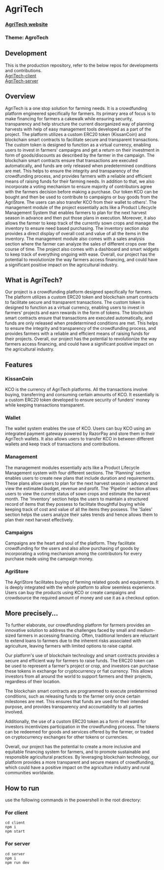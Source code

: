 <h1>AgriTech</h1>
<h3><a href='https://34.131.60.175/' target="_blank">AgriTech website</a></h3>
<h3>Theme: AgroTech</h3>
<h2>Development</h2>
This is the production repository, refer to the below repos for developments and contributions.<br/>
<a href="https://github.com/akarshroot/agritech-client">AgriTech-client</a><br/>
<a href="https://github.com/akarshroot/agritech-server">AgriTech-server</a>
<h2>Overview</h2>
AgriTech is a one stop solution for farming needs. It is a crowdfunding platform engineered specifically for farmers. Its primary area of focus is to make financing for farmers a cakewalk while ensuring security, transparency and help structure the current disorganized way of planning harvests with help of easy management tools developed as a part of the project. The platform utilizes a custom ERC20 token (KissanCoin) and blockchain smart contracts to facilitate secure and transparent transactions. The custom token is designed to function as a virtual currency, enabling users to invest in farmers' campaigns and get a return on their investment in form of goods/discounts as described by the farmer in the campaign. The blockchain smart contracts ensure that transactions are executed automatically, and funds are only released when predetermined conditions are met. This helps to ensure the integrity and transparency of the crowdfunding process, and provides farmers with a reliable and efficient means of raising funds for their farming needs. In addition to that, we also incorporate a voting mechanism to ensure majority of contributors agree with the farmers decision before making a purchase. Our token KCO can be bought and then be used to contribute to campaigns or buy goods from the AgriStore. The users can also transfer KCO from their wallet to others'. The management module of the project essentially acts like a Product Lifecycle Management System that enables farmers to plan for the next harvest season in advance and then put those plans in execution. Moreover, it also allows the farmer to keep track of the currently sown crops and manage the inventory to ensure need based purchasing. The inventory section also provides a direct display of overall cost and value of all the items in the inventory. The management module also comes with a sales analysis section where the farmer can analyze the sales of different crops over the course of time. The project also comes with a dashboard and smart widgets to keep track of everything ongoing with ease. Overall, our project has the potential to revolutionize the way farmers access financing, and could have a significant positive impact on the agricultural industry.<br>
<h2>What is AgriTech?</h2>
Our project is a crowdfunding platform designed specifically for farmers. The platform utilizes a custom ERC20 token and blockchain smart contracts to facilitate secure and transparent transactions. The custom token is designed to function as a virtual currency, enabling users to invest in farmers' projects and earn rewards in the form of tokens. The blockchain smart contracts ensure that transactions are executed automatically, and funds are only released when predetermined conditions are met. This helps to ensure the integrity and transparency of the crowdfunding process, and provides farmers with a reliable and efficient means of raising funds for their projects. Overall, our project has the potential to revolutionize the way farmers access financing, and could have a significant positive impact on the agricultural industry.<br>

<h2>Features</h2>
<h3>KissanCoin</h3>
KCO is the currency of AgriTech platforms. All the transactions involve buying, transferring and consuming certain amounts of KCO. It essentially is a custom ERC20 token developed to ensure security of funders' money while keeping transactions transparent.

<h3>Wallet</h3>
The wallet system enables the use of KCO. Users can buy KCO using an integrated payment gateway powered by RazorPay and store them in their AgriTech wallets. It also allows users to transfer KCO in between different wallets and keep track of transactions and contributions.

<h3>Management</h3>
The management modules essentially acts like a Product Lifecycle Management system with four different sections.
The 'Planning' section enables users to create new plans that include duration and requirements. These plans allow users to plan for the next harvest season in advance and view the estimated budget, revenue and profit. 
The 'Pipeline' section allows users to view the current status of sown crops and estimate the harvest month.
The 'Inventory' section helps the users to maintain a structured record of items that they possess to facilitate thoughtful buying while keeping track of cost and value of all the items they possess.
The 'Sales' section helps the users analyze their sales trends and hence allows them to plan their next harvest effectively.

<h3>Campaigns</h3>
Campaigns are the heart and soul of the platform. They facilitate crowdfunding for the users and also allow purchasing of goods by incorporating a voting mechanism among the contributors for every purchase made using the campaign money.

<h3>AgriStore</h3>
The AgriStore facilitates buying of farming related goods and equipments. It is deeply integrated with the whole platform to allow seemless experience. Users can buy the products using KCO or create campaigns and crowdsource the required amount of money and use it as a checkout option. 

<h2>More precisely...</h2>
To further elaborate, our crowdfunding platform for farmers provides an innovative solution to address the challenges faced by small and medium-sized farmers in accessing financing. Often, traditional lenders are reluctant to extend loans to farmers due to the inherent risks associated with agriculture, leaving farmers with limited options to raise capital.

Our platform's use of blockchain technology and smart contracts provides a secure and efficient way for farmers to raise funds. The ERC20 token can be used to represent a farmer's project or crop, and investors can purchase these tokens in exchange for cryptocurrency or fiat currency. This allows investors from all around the world to support farmers and their projects, regardless of their location.

The blockchain smart contracts are programmed to execute predetermined conditions, such as releasing funds to the farmer only once certain milestones are met. This ensures that funds are used for their intended purpose, and provides transparency and accountability to all parties involved.

Additionally, the use of a custom ERC20 token as a form of reward for investors incentivizes participation in the crowdfunding process. The tokens can be redeemed for goods and services offered by the farmer, or traded on cryptocurrency exchanges for other tokens or currencies.

Overall, our project has the potential to create a more inclusive and equitable financing system for farmers, and to promote sustainable and responsible agricultural practices. By leveraging blockchain technology, our platform provides a more transparent and secure means of crowdfunding, which could have a positive impact on the agriculture industry and rural communities worldwide.

<h2>How to run</h2>

use the following commands in the powershell in the root directory:
<h3>For client</h3>
<code>cd client</code><br>
<code>npm i</code><br>
<code>npm start</code><br>
<h3>For server</h3>
<code>cd server</code><br>
<code>npm i</code><br>
<code>npm run dev</code><br>
